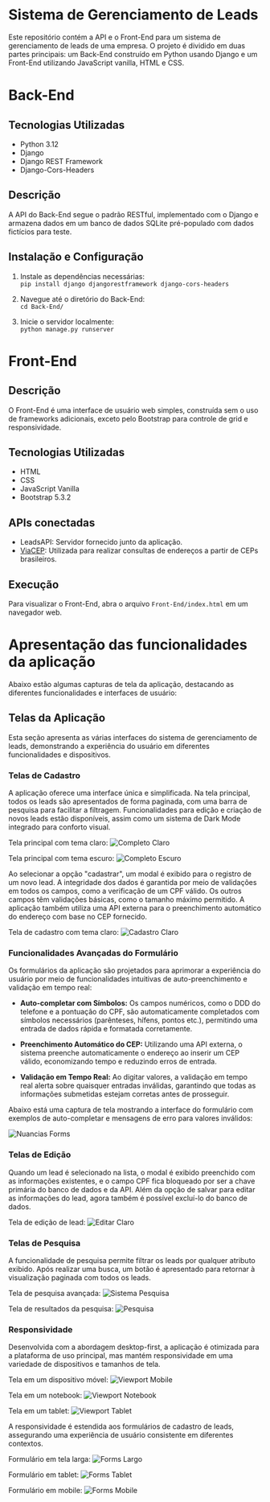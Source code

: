 # Sistema de Gerenciamento de Leads
Este repositório contém a API e o Front-End para um sistema de gerenciamento de leads de uma empresa. O projeto é dividido em duas partes principais: um Back-End construído em Python usando Django e um Front-End utilizando JavaScript vanilla, HTML e CSS.

# Back-End
## Tecnologias Utilizadas
* Python 3.12
* Django
* Django REST Framework
* Django-Cors-Headers

## Descrição
A API do Back-End segue o padrão RESTful, implementado com o Django e armazena dados em um banco de dados SQLite pré-populado com dados fictícios para teste.

## Instalação e Configuração
1. Instale as dependências necessárias:  
```pip install django djangorestframework django-cors-headers```

2. Navegue até o diretório do Back-End:  
```cd Back-End/```

3. Inicie o servidor localmente:  
```python manage.py runserver```

# Front-End

## Descrição
O Front-End é uma interface de usuário web simples, construída sem o uso de frameworks adicionais, exceto pelo Bootstrap para controle de grid e responsividade.

## Tecnologias Utilizadas
* HTML
* CSS
* JavaScript Vanilla
* Bootstrap 5.3.2

## APIs conectadas
- LeadsAPI: Servidor fornecido junto da aplicação.
- [ViaCEP](https://viacep.com.br): Utilizada para realizar consultas de endereços a partir de CEPs brasileiros.

## Execução
Para visualizar o Front-End, abra o arquivo `Front-End/index.html` em um navegador web.

# Apresentação das funcionalidades da aplicação
Abaixo estão algumas capturas de tela da aplicação, destacando as diferentes funcionalidades e interfaces de usuário:

## Telas da Aplicação

Esta seção apresenta as várias interfaces do sistema de gerenciamento de leads, demonstrando a experiência do usuário em diferentes funcionalidades e dispositivos.

### Telas de Cadastro

A aplicação oferece uma interface única e simplificada. Na tela principal, todos os leads são apresentados de forma paginada, com uma barra de pesquisa para facilitar a filtragem. Funcionalidades para edição e criação de novos leads estão disponíveis, assim como um sistema de Dark Mode integrado para conforto visual.

Tela principal com tema claro:
![Completo Claro](Prints/completo_claro.png)

Tela principal com tema escuro:
![Completo Escuro](Prints/completo_escuro.png)

Ao selecionar a opção "cadastrar", um modal é exibido para o registro de um novo lead. A integridade dos dados é garantida por meio de validações em todos os campos, como a verificação de um CPF válido. Os outros campos têm validações básicas, como o tamanho máximo permitido. A aplicação também utiliza uma API externa para o preenchimento automático do endereço com base no CEP fornecido.

Tela de cadastro com tema claro:
![Cadastro Claro](Prints/cadastro_claro.png)

### Funcionalidades Avançadas do Formulário

Os formulários da aplicação são projetados para aprimorar a experiência do usuário por meio de funcionalidades intuitivas de auto-preenchimento e validação em tempo real:

- **Auto-completar com Símbolos:** Os campos numéricos, como o DDD do telefone e a pontuação do CPF, são automaticamente completados com símbolos necessários (parênteses, hífens, pontos etc.), permitindo uma entrada de dados rápida e formatada corretamente.

- **Preenchimento Automático do CEP:** Utilizando uma API externa, o sistema preenche automaticamente o endereço ao inserir um CEP válido, economizando tempo e reduzindo erros de entrada.

- **Validação em Tempo Real:** Ao digitar valores, a validação em tempo real alerta sobre quaisquer entradas inválidas, garantindo que todas as informações submetidas estejam corretas antes de prosseguir.

Abaixo está uma captura de tela mostrando a interface do formulário com exemplos de auto-completar e mensagens de erro para valores inválidos:

![Nuancias Forms](Prints/nuancias_forms.png)


### Telas de Edição

Quando um lead é selecionado na lista, o modal é exibido preenchido com as informações existentes, e o campo CPF fica bloqueado por ser a chave primária do banco de dados e da API. Além da opção de salvar para editar as informações do lead, agora também é possível excluí-lo do banco de dados.

Tela de edição de lead:
![Editar Claro](Prints/editar_claro.png)

### Telas de Pesquisa

A funcionalidade de pesquisa permite filtrar os leads por qualquer atributo exibido. Após realizar uma busca, um botão é apresentado para retornar à visualização paginada com todos os leads.

Tela de pesquisa avançada:
![Sistema Pesquisa](Prints/sistema_pesquisa.png)

Tela de resultados da pesquisa:
![Pesquisa](Prints/pesquisa.png)

### Responsividade

Desenvolvida com a abordagem desktop-first, a aplicação é otimizada para a plataforma de uso principal, mas mantém responsividade em uma variedade de dispositivos e tamanhos de tela.

Tela em um dispositivo móvel:
![Viewport Mobile](Prints/viewport_mobile.png)

Tela em um notebook:
![Viewport Notebook](Prints/viewport_notebook.png)

Tela em um tablet:
![Viewport Tablet](Prints/viewport_tablet.png)

A responsividade é estendida aos formulários de cadastro de leads, assegurando uma experiência de usuário consistente em diferentes contextos.

Formulário em tela larga:
![Forms Largo](Prints/forms_largo.png)

Formulário em tablet:
![Forms Tablet](Prints/forms_tablet.png)

Formulário em mobile:
![Forms Mobile](Prints/forms_mobile.png)

